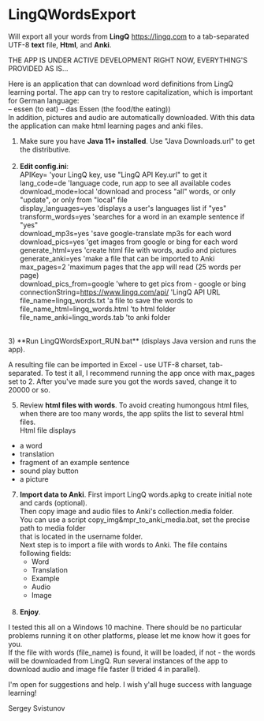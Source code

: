 # LingQWordsExport
Will export all your words from **LingQ** https://lingq.com
to a tab-separated UTF-8 **text** file, **Html**, and **Anki**.

THE APP IS UNDER ACTIVE DEVELOPMENT RIGHT NOW, EVERYTHING'S PROVIDED AS IS...

Here is an application that can download word definitions from LingQ learning portal.
The app can try to restore capitalization, which is important for German language:<br>
    – essen (to eat) – das Essen (the food/the eating)) <br>
In addition, pictures and audio are automatically downloaded.
With this data the application can make html learning pages and anki files.

1) Make sure you have **Java 11+ installed**. Use "Java Downloads.url" to get the distributive.
<br><br>
2) **Edit config.ini**: <br>
APIKey=   'your LingQ key, use "LingQ API Key.url" to get it <br>
lang_code=de 'language code, run app to see all available codes <br>
download_mode=local 'download and process "all" words, or only "update", or only from "local" file <br>
display_languages=yes 'displays a user's languages list if "yes" <br>
transform_words=yes 'searches for a word in an example sentence if "yes" <br>
download_mp3s=yes 'save google-translate mp3s for each word <br>
download_pics=yes 'get images from google or bing for each word <br>
generate_html=yes 'create html file with words, audio and pictures <br>
generate_anki=yes 'make a file that can be imported to Anki <br>
max_pages=2 'maximum pages that the app will read (25 words per page) <br>
download_pics_from=google 'where to get pics from - google or bing <br>
connectionString=https://www.lingq.com/api/ 'LingQ API URL <br>
file_name=lingq_words.txt 'a file to save the words to <br>
file_name_html=lingq_words.html 'to html folder <br>
file_name_anki=lingq_words.tab 'to anki folder <br>
<br>
3) **Run LingQWordsExport_RUN.bat** (displays Java version and runs the app).

A resulting file can be imported in Excel - use UTF-8 charset, tab-separated. 
To test it all, I recommend running the app once with max_pages set to 2. 
After you've made sure you got the words saved, change it to 20000 or so.

5) Review **html files with words**. To avoid creating humongous html files, when there are too many words, the app splits the list to several html files.<br>
Html file displays <br>
* a word
* translation
* fragment of an example sentence
* sound play button
* a picture

7) **Import data to Anki**. First import LingQ words.apkg to create initial note and cards (optional). <br>
Then copy image and audio files to Anki's collection.media folder. <br>
You can use a script copy_img&mpr_to_anki_media.bat, set the precise path to media folder <br>
that is located in the username folder. <br>
Next step is to import a file with words to Anki. The file contains following fields: <br>
   * Word
   * Translation
   * Example
   * Audio
   * Image
<br><br>
8) **Enjoy**.

I tested this all on a Windows 10 machine. There should be no particular problems running it on other platforms, please let me know how it goes for you. <br>
If the file with words (file_name) is found, it will be loaded, if not - the words will be downloaded from LingQ.
Run several instances of the app to download audio and image file faster (I trided 4 in parallel).

I'm open for suggestions and help. I wish y'all huge success with language learning!

Sergey Svistunov
